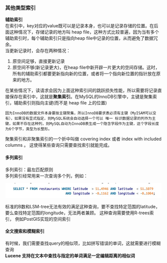 ### 其他类型索引
**辅助索引**  
在索引中，key对应的value既可以是记录本身，也可以是记录存储的位置。在后面这种情况下，存储记录的地方叫 heap file，这种方式比较普遍，因为当有多个辅助索引时，每个辅助索引只是指向heap file中记录的位置，从而避免了数据冗余。  
当更新记录时，会存在两种情况：  
1. 原空间足够，直接更新记录
2. 原空间不够(新记录更大)，在heap file中新开辟一片更大的空间存储。这时，所有的辅助索引都要更新指向新的位置，或者将一个指向新位置的指针放在原来的地方。

在某些情况下，读请求会因为上面这种索引间的跳跃损失性能，所以需要将记录直接保存在索引中，这就是**聚集索引**。在MySQL的InnoDB引擎中，主键是聚集索引，辅助索引则指向主键(而不是 heap file 上的位置)
```
因为InnoDB的数据文件本身要按主键聚集，所以InnoDB要求表必须有主键（MyISAM可以没有），如果没有显式指定，则MySQL系统会自动选择一个可以 唯一 标识数据记录的列作为主键，如果不存在这种列，则MySQL自动为InnoDB表生成一个隐含字段作为主键，这个字段长度为6个字节，类型为长整形。

```
聚集索引和非聚集索引的一个折中叫做 covering index 或者 index with included columns 。 这使得某些查询只需要查找索引就能完成。

#### 多列索引
多列索引：最左匹配原则  
多列索引经常用来一次查询多个列，例如：  

![](images/8.jpg)  

标准的B数和LSM-tree无法有效的满足这种查询，要不查找特定范围的latitude，要么查找特定范围的longitude，无法两者兼顾。
这种查询需要使用R-trees索引， 例如PostGIS实现的空间索引

#### 全文搜索和模糊索引
有时候，我们需要查找query的相似项，比如拼写错误的单词，这就需要进行模糊查询  
**Lucene 支持在文本中查找与指定的单词满足一定编辑距离的相似词**